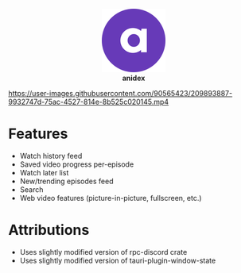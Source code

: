 <p align="center">
<img style="width: 128px; height: 128px" src="/src-tauri/icons/128x128.png" />
<br />
<b>anidex</b>
</p>

https://user-images.githubusercontent.com/90565423/209893887-9932747d-75ac-4527-814e-8b525c020145.mp4

# Features

- Watch history feed
- Saved video progress per-episode
- Watch later list
- New/trending episodes feed
- Search
- Web video features (picture-in-picture, fullscreen, etc.)

#  Attributions
- Uses slightly modified version of rpc-discord crate
- Uses slightly modified version of tauri-plugin-window-state
